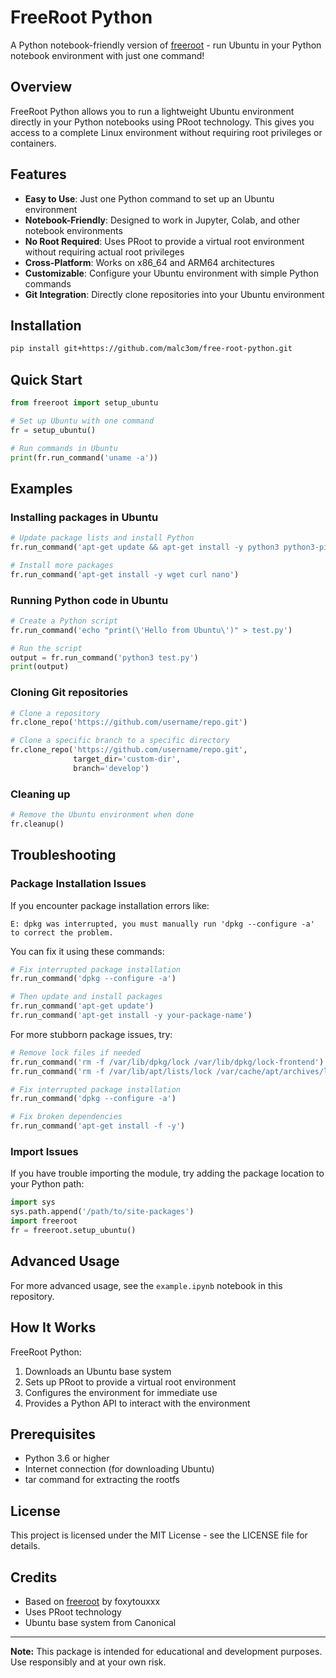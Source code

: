 # FreeRoot Python

A Python notebook-friendly version of [freeroot](https://github.com/foxytouxxx/freeroot) - run Ubuntu in your Python notebook environment with just one command!

## Overview

FreeRoot Python allows you to run a lightweight Ubuntu environment directly in your Python notebooks using PRoot technology. This gives you access to a complete Linux environment without requiring root privileges or containers.

## Features

- **Easy to Use**: Just one Python command to set up an Ubuntu environment
- **Notebook-Friendly**: Designed to work in Jupyter, Colab, and other notebook environments
- **No Root Required**: Uses PRoot to provide a virtual root environment without requiring actual root privileges
- **Cross-Platform**: Works on x86_64 and ARM64 architectures
- **Customizable**: Configure your Ubuntu environment with simple Python commands
- **Git Integration**: Directly clone repositories into your Ubuntu environment

## Installation

```bash
pip install git+https://github.com/malc3om/free-root-python.git
```

## Quick Start

```python
from freeroot import setup_ubuntu

# Set up Ubuntu with one command
fr = setup_ubuntu()

# Run commands in Ubuntu
print(fr.run_command('uname -a'))
```

## Examples

### Installing packages in Ubuntu

```python
# Update package lists and install Python
fr.run_command('apt-get update && apt-get install -y python3 python3-pip')

# Install more packages
fr.run_command('apt-get install -y wget curl nano')
```

### Running Python code in Ubuntu

```python
# Create a Python script
fr.run_command('echo "print(\'Hello from Ubuntu\')" > test.py')

# Run the script
output = fr.run_command('python3 test.py')
print(output)
```

### Cloning Git repositories

```python
# Clone a repository
fr.clone_repo('https://github.com/username/repo.git')

# Clone a specific branch to a specific directory
fr.clone_repo('https://github.com/username/repo.git', 
              target_dir='custom-dir', 
              branch='develop')
```

### Cleaning up

```python
# Remove the Ubuntu environment when done
fr.cleanup()
```

## Troubleshooting

### Package Installation Issues

If you encounter package installation errors like:

```
E: dpkg was interrupted, you must manually run 'dpkg --configure -a' to correct the problem.
```

You can fix it using these commands:

```python
# Fix interrupted package installation
fr.run_command('dpkg --configure -a')

# Then update and install packages
fr.run_command('apt-get update')
fr.run_command('apt-get install -y your-package-name')
```

For more stubborn package issues, try:

```python
# Remove lock files if needed
fr.run_command('rm -f /var/lib/dpkg/lock /var/lib/dpkg/lock-frontend')
fr.run_command('rm -f /var/lib/apt/lists/lock /var/cache/apt/archives/lock')

# Fix interrupted package installation
fr.run_command('dpkg --configure -a')

# Fix broken dependencies
fr.run_command('apt-get install -f -y')
```

### Import Issues

If you have trouble importing the module, try adding the package location to your Python path:

```python
import sys
sys.path.append('/path/to/site-packages')
import freeroot
fr = freeroot.setup_ubuntu()
```

## Advanced Usage

For more advanced usage, see the `example.ipynb` notebook in this repository.

## How It Works

FreeRoot Python:

1. Downloads an Ubuntu base system
2. Sets up PRoot to provide a virtual root environment
3. Configures the environment for immediate use
4. Provides a Python API to interact with the environment

## Prerequisites

- Python 3.6 or higher
- Internet connection (for downloading Ubuntu)
- tar command for extracting the rootfs

## License

This project is licensed under the MIT License - see the LICENSE file for details.

## Credits

- Based on [freeroot](https://github.com/foxytouxxx/freeroot) by foxytouxxx
- Uses PRoot technology
- Ubuntu base system from Canonical

---

**Note:** This package is intended for educational and development purposes. Use responsibly and at your own risk.